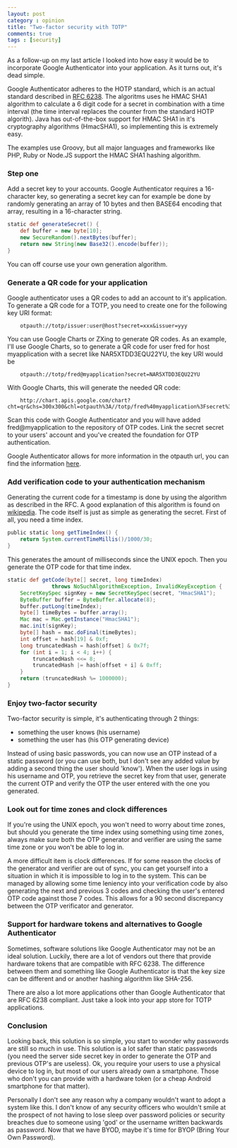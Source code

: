 ```yaml
---
layout: post
category : opinion
title: "Two-factor security with TOTP"
comments: true
tags : [security]
---
```


As a follow-up on my last article I looked into how easy it would be to incorporate Google Authenticator into your application. As it turns out, it's dead simple.

Google Authenticator adheres to the HOTP standard, which is an actual standard described in [RFC 6238](http://tools.ietf.org/html/rfc6238). The algoritms uses he 
HMAC SHA1 algorithm to calculate a 6 digit code for a secret in combination with a time interval (the time interval replaces the counter from the standard HOTP algorith).
Java has out-of-the-box support for HMAC SHA1 in it's cryptography algorithms (HmacSHA1), so implementing this is extremely easy.

The examples use Groovy, but all major languages and frameworks like PHP, Ruby or Node.JS  support the HMAC SHA1 hashing algorithm.<!--more-->

### Step one

Add a secret key to your accounts. Google Authenticator requires a 16-character key, so generating a secret key can for example be done by randomly generating an array of 10 bytes and then 
BASE64 encoding that array, resulting in a 16-character string.
 
``` groovy
static def generateSecret() {
    def buffer = new byte[10];
    new SecureRandom().nextBytes(buffer);
    return new String(new Base32().encode(buffer));
}
```

You can off course use your own generation algorithm.

### Generate a QR code for your application

Google authenticator uses a QR codes to add an account to it's application. To generate a QR code for a TOTP, you need to create one for the following key URI format:

``` plaintext
    otpauth://totp/issuer:user@host?secret=xxx&issuer=yyy
```

You can use Google Charts or ZXing to generate QR codes. As an example, I'll use Google Charts, so to generate a QR code for user fred for host myapplication 
with a secret like NAR5XTDD3EQU22YU, the key URI would be

``` plaintext
    otpauth://totp/fred@myapplication?secret=NAR5XTDD3EQU22YU
```

With Google Charts, this will generate the needed QR code: 

``` plaintext
    http://chart.apis.google.com/chart?cht=qr&chs=300x300&chl=otpauth%3A//totp/fred%40myapplication%3Fsecret%3DNAR5XTDD3EQU22YU
```

Scan this code with Google Authenticator and you will have added fred@myapplication to the repository of OTP codes. Link the secret secret to your users' account and you've
created the foundation for OTP authentication.

Google Authenticator allows for more information in the otpauth url, you can find the information [here](https://code.google.com/p/google-authenticator/wiki/KeyUriFormat).

### Add verification code to your authentication mechanism

Generating the current code for a timestamp is done by using the algorithm as described in the RFC. A good explanation of this algorithm is found on 
[wikipedia](http://en.wikipedia.org/wiki/Time-based_One-time_Password_Algorithm). The code itself is just as simple as generating the secret. First of all, you 
need a time index.

``` groovy
public static long getTimeIndex() {
    return System.currentTimeMillis()/1000/30;
}
```

This generates the amount of milliseconds since the UNIX epoch. Then you generate the OTP code for that time index.

``` groovy
static def getCode(byte[] secret, long timeIndex) 
              throws NoSuchAlgorithmException, InvalidKeyException {
    SecretKeySpec signKey = new SecretKeySpec(secret, "HmacSHA1");
    ByteBuffer buffer = ByteBuffer.allocate(8);
    buffer.putLong(timeIndex);
    byte[] timeBytes = buffer.array();
    Mac mac = Mac.getInstance("HmacSHA1");
    mac.init(signKey);
    byte[] hash = mac.doFinal(timeBytes);
    int offset = hash[19] & 0xf;
    long truncatedHash = hash[offset] & 0x7f;
    for (int i = 1; i < 4; i++) {
        truncatedHash <<= 8;
        truncatedHash |= hash[offset + i] & 0xff;
    }
    return (truncatedHash %= 1000000);
}
```


### Enjoy two-factor security

Two-factor security is simple, it's authenticating through 2 things:

* something the user knows (his username)
* something the user has (his OTP generating device)

Instead of using basic passwords, you can now use an OTP instead of a static password (or you can use both, but I don't see any added value by adding a second thing
the user should 'know'). When the user logs in using his username and OTP, you retrieve the secret key from that user, generate the current OTP and verify the OTP the 
user entered with the one you generated. 

### Look out for time zones and clock differences

If you're using the UNIX epoch, you won't need to worry about time zones, but should you generate the time index using something using time zones, always make sure 
both the OTP generator and verifier are using the same time zone or you won't be able to log in.

A more difficult item is clock differences. If for some reason the clocks of the generator and verifier are out of sync, you can get yourself into a situation in which 
it is impossible to log in to the system. This can be managed by allowing some time leniency into your verification code by also generating the next and previous 3 codes
and checking the user's entered OTP code against those 7 codes.
This allows for a 90 second discrepancy between the OTP verificator and generator.

### Support for hardware tokens and alternatives to Google Authenticator

Sometimes, software solutions like Google Authenticator may not be an ideal solution. Luckily, there are a lot of vendors out there that provide hardware tokens that
are compatible with RFC 6238. The difference between them and something like Google Authenticator is that the key size can be different and or another hashing algorithm
like SHA-256.

There are also a lot more applications other than Google Authenticator that are RFC 6238 compliant. Just take a look into your app store for TOTP applications.

### Conclusion

Looking back, this solution is so simple, you start to wonder why passwords are still so much in use. This solution is a lot safer than static passwords (you need the server
side secret key in order to generate the OTP and previous OTP's are useless). Ok, you require your users to use a physical device to log in, but most of our users already
own a smartphone. Those who don't you can provide with a hardware token (or a cheap Android smartphone for that matter).

Personally I don't see any reason why a company wouldn't want to adopt a system like this. I don't know of any security officers who wouldn't smile at the prospect of not
having to lose sleep over password policies or security breaches due to someone using 'god' or the username written backwards as password. Now that we have BYOD, maybe it's time
for BYOP (Bring Your Own Password).
